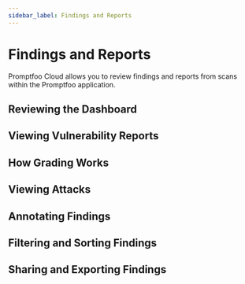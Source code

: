 ```yaml
---
sidebar_label: Findings and Reports 
---
```


# Findings and Reports 

Promptfoo Cloud allows you to review findings and reports from scans within the Promptfoo application. 

## Reviewing the Dashboard

## Viewing Vulnerability Reports

## How Grading Works

## Viewing Attacks

## Annotating Findings

## Filtering and Sorting Findings 

## Sharing and Exporting Findings

### 

